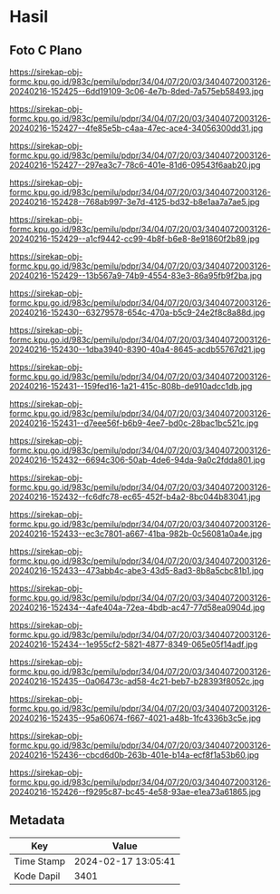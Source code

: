 # Hasil

## Foto C Plano

https://sirekap-obj-formc.kpu.go.id/983c/pemilu/pdpr/34/04/07/20/03/3404072003126-20240216-152425--6dd19109-3c06-4e7b-8ded-7a575eb58493.jpg

https://sirekap-obj-formc.kpu.go.id/983c/pemilu/pdpr/34/04/07/20/03/3404072003126-20240216-152427--4fe85e5b-c4aa-47ec-ace4-34056300dd31.jpg

https://sirekap-obj-formc.kpu.go.id/983c/pemilu/pdpr/34/04/07/20/03/3404072003126-20240216-152427--297ea3c7-78c6-401e-81d6-09543f6aab20.jpg

https://sirekap-obj-formc.kpu.go.id/983c/pemilu/pdpr/34/04/07/20/03/3404072003126-20240216-152428--768ab997-3e7d-4125-bd32-b8e1aa7a7ae5.jpg

https://sirekap-obj-formc.kpu.go.id/983c/pemilu/pdpr/34/04/07/20/03/3404072003126-20240216-152429--a1cf9442-cc99-4b8f-b6e8-8e91860f2b89.jpg

https://sirekap-obj-formc.kpu.go.id/983c/pemilu/pdpr/34/04/07/20/03/3404072003126-20240216-152429--13b567a9-74b9-4554-83e3-86a95fb9f2ba.jpg

https://sirekap-obj-formc.kpu.go.id/983c/pemilu/pdpr/34/04/07/20/03/3404072003126-20240216-152430--63279578-654c-470a-b5c9-24e2f8c8a88d.jpg

https://sirekap-obj-formc.kpu.go.id/983c/pemilu/pdpr/34/04/07/20/03/3404072003126-20240216-152430--1dba3940-8390-40a4-8645-acdb55767d21.jpg

https://sirekap-obj-formc.kpu.go.id/983c/pemilu/pdpr/34/04/07/20/03/3404072003126-20240216-152431--159fed16-1a21-415c-808b-de910adcc1db.jpg

https://sirekap-obj-formc.kpu.go.id/983c/pemilu/pdpr/34/04/07/20/03/3404072003126-20240216-152431--d7eee56f-b6b9-4ee7-bd0c-28bac1bc521c.jpg

https://sirekap-obj-formc.kpu.go.id/983c/pemilu/pdpr/34/04/07/20/03/3404072003126-20240216-152432--6694c306-50ab-4de6-94da-9a0c2fdda801.jpg

https://sirekap-obj-formc.kpu.go.id/983c/pemilu/pdpr/34/04/07/20/03/3404072003126-20240216-152432--fc6dfc78-ec65-452f-b4a2-8bc044b83041.jpg

https://sirekap-obj-formc.kpu.go.id/983c/pemilu/pdpr/34/04/07/20/03/3404072003126-20240216-152433--ec3c7801-a667-41ba-982b-0c56081a0a4e.jpg

https://sirekap-obj-formc.kpu.go.id/983c/pemilu/pdpr/34/04/07/20/03/3404072003126-20240216-152433--473abb4c-abe3-43d5-8ad3-8b8a5cbc81b1.jpg

https://sirekap-obj-formc.kpu.go.id/983c/pemilu/pdpr/34/04/07/20/03/3404072003126-20240216-152434--4afe404a-72ea-4bdb-ac47-77d58ea0904d.jpg

https://sirekap-obj-formc.kpu.go.id/983c/pemilu/pdpr/34/04/07/20/03/3404072003126-20240216-152434--1e955cf2-5821-4877-8349-065e05f14adf.jpg

https://sirekap-obj-formc.kpu.go.id/983c/pemilu/pdpr/34/04/07/20/03/3404072003126-20240216-152435--0a06473c-ad58-4c21-beb7-b28393f8052c.jpg

https://sirekap-obj-formc.kpu.go.id/983c/pemilu/pdpr/34/04/07/20/03/3404072003126-20240216-152435--95a60674-f667-4021-a48b-1fc4336b3c5e.jpg

https://sirekap-obj-formc.kpu.go.id/983c/pemilu/pdpr/34/04/07/20/03/3404072003126-20240216-152436--cbcd6d0b-263b-401e-b14a-ecf8f1a53b60.jpg

https://sirekap-obj-formc.kpu.go.id/983c/pemilu/pdpr/34/04/07/20/03/3404072003126-20240216-152426--f9295c87-bc45-4e58-93ae-e1ea73a61865.jpg


## Metadata

| Key        | Value               |
| ---------- | ------------------- |
| Time Stamp | 2024-02-17 13:05:41 |
| Kode Dapil | 3401                |



